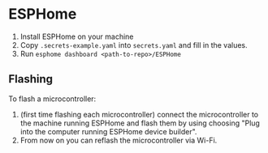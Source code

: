# ESPHome

1. Install ESPHome on your machine
2. Copy `.secrets-example.yaml` into `secrets.yaml` and fill in the values.
3. Run `esphome dashboard <path-to-repo>/ESPHome`

## Flashing

To flash a microcontroller:

1. (first time flashing each microcontroller) connect the microcontroller to the machine running ESPHome and flash them by using choosing "Plug into the computer running ESPHome device builder".
5. From now on you can reflash the microcontroller via Wi-Fi.
